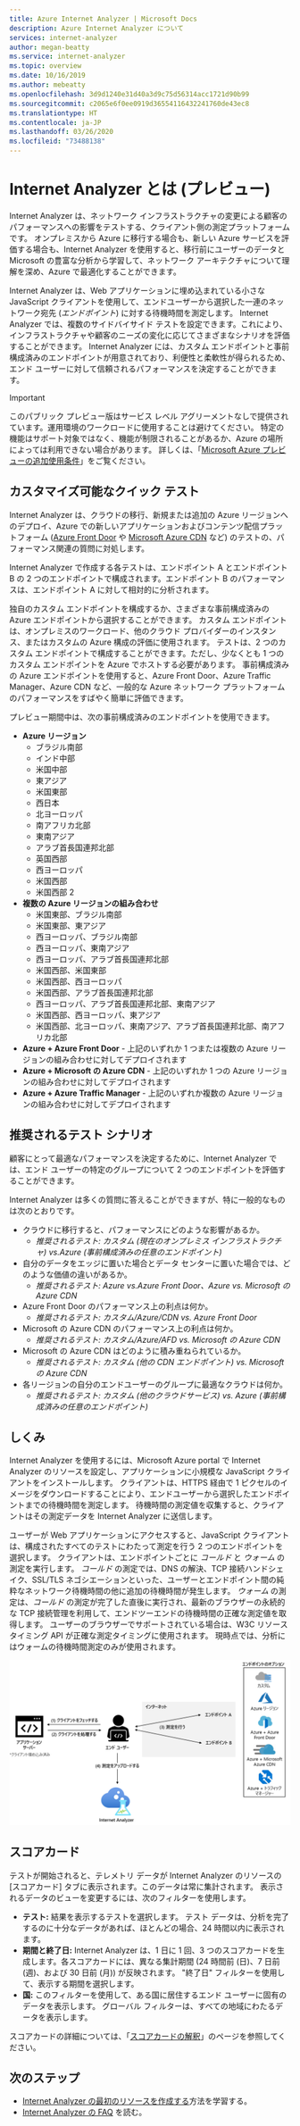 ```yaml
---
title: Azure Internet Analyzer | Microsoft Docs
description: Azure Internet Analyzer について
services: internet-analyzer
author: megan-beatty
ms.service: internet-analyzer
ms.topic: overview
ms.date: 10/16/2019
ms.author: mebeatty
ms.openlocfilehash: 3d9d1240e31d40a3d9c75d56314acc1721d90b99
ms.sourcegitcommit: c2065e6f0ee0919d36554116432241760de43ec8
ms.translationtype: HT
ms.contentlocale: ja-JP
ms.lasthandoff: 03/26/2020
ms.locfileid: "73488138"
---
```

# <a name="what-is-internet-analyzer-preview"></a>Internet Analyzer とは (プレビュー)

Internet Analyzer は、ネットワーク インフラストラクチャの変更による顧客のパフォーマンスへの影響をテストする、クライアント側の測定プラットフォームです。 オンプレミスから Azure に移行する場合も、新しい Azure サービスを評価する場合も、Internet Analyzer を使用すると、移行前にユーザーのデータと Microsoft の豊富な分析から学習して、ネットワーク アーキテクチャについて理解を深め、Azure で最適化することができます。

Internet Analyzer は、Web アプリケーションに埋め込まれている小さな JavaScript クライアントを使用して、エンドユーザーから選択した一連のネットワーク宛先 (_エンドポイント_) に対する待機時間を測定します。 Internet Analyzer では、複数のサイドバイサイド テストを設定できます。これにより、インフラストラクチャや顧客のニーズの変化に応じてさまざまなシナリオを評価することができます。 Internet Analyzer には、カスタム エンドポイントと事前構成済みのエンドポイントが用意されており、利便性と柔軟性が得られるため、エンド ユーザーに対して信頼されるパフォーマンスを決定することができます。 


> [!IMPORTANT]
> このパブリック プレビュー版はサービス レベル アグリーメントなしで提供されています。運用環境のワークロードに使用することは避けてください。 特定の機能はサポート対象ではなく、機能が制限されることがあるか、Azure の場所によっては利用できない場合があります。 詳しくは、「[Microsoft Azure プレビューの追加使用条件](https://azure.microsoft.com/support/legal/preview-supplemental-terms/)」をご覧ください。
>

## <a name="quick--customizable-tests"></a>カスタマイズ可能なクイック テスト

Internet Analyzer は、クラウドの移行、新規または追加の Azure リージョンへのデプロイ、Azure での新しいアプリケーションおよびコンテンツ配信プラットフォーム ([Azure Front Door](https://azure.microsoft.com/services/frontdoor/) や [Microsoft Azure CDN](https://azure.microsoft.com/services/cdn/) など) のテストの、パフォーマンス関連の質問に対処します。 

Internet Analyzer で作成する各テストは、エンドポイント A とエンドポイント B の 2 つのエンドポイントで構成されます。エンドポイント B のパフォーマンスは、エンドポイント A に対して相対的に分析されます。 

独自のカスタム エンドポイントを構成するか、さまざまな事前構成済みの Azure エンドポイントから選択することができます。 カスタム エンドポイントは、オンプレミスのワークロード、他のクラウド プロバイダーのインスタンス、またはカスタムの Azure 構成の評価に使用されます。 テストは、2 つのカスタム エンドポイントで構成することができます。ただし、少なくとも 1 つのカスタム エンドポイントを Azure でホストする必要があります。 事前構成済みの Azure エンドポイントを使用すると、Azure Front Door、Azure Traffic Manager、Azure CDN など、一般的な Azure ネットワーク プラットフォームのパフォーマンスをすばやく簡単に評価できます。 

プレビュー期間中は、次の事前構成済みのエンドポイントを使用できます。 

* **Azure リージョン**
    * ブラジル南部
    * インド中部
    * 米国中部
    * 東アジア
    * 米国東部
    * 西日本
    * 北ヨーロッパ
    * 南アフリカ北部
    * 東南アジア 
    * アラブ首長国連邦北部
    * 英国西部  
    * 西ヨーロッパ
    * 米国西部 
    * 米国西部 2
* **複数の Azure リージョンの組み合わせ** 
    * 米国東部、ブラジル南部 
    * 米国東部、東アジア 
    * 西ヨーロッパ、ブラジル南部
    * 西ヨーロッパ、東南アジア
    * 西ヨーロッパ、アラブ首長国連邦北部
    * 米国西部、米国東部 
    * 米国西部、西ヨーロッパ
    * 米国西部、アラブ首長国連邦北部
    * 西ヨーロッパ、アラブ首長国連邦北部、東南アジア
    * 米国西部、西ヨーロッパ、東アジア
    * 米国西部、北ヨーロッパ、東南アジア、アラブ首長国連邦北部、南アフリカ北部 
* **Azure + Azure Front Door** - 上記のいずれか 1 つまたは複数の Azure リージョンの組み合わせに対してデプロイされます
* **Azure + Microsoft の Azure CDN** - 上記のいずれか 1 つの Azure リージョンの組み合わせに対してデプロイされます
* **Azure + Azure Traffic Manager** - 上記のいずれか複数の Azure リージョンの組み合わせに対してデプロイされます

## <a name="suggested-test-scenarios"></a>推奨されるテスト シナリオ 

顧客にとって最適なパフォーマンスを決定するために、Internet Analyzer では、エンド ユーザーの特定のグループについて 2 つのエンドポイントを評価することができます。 

Internet Analyzer は多くの質問に答えることができますが、特に一般的なものは次のとおりです。 
* クラウドに移行すると、パフォーマンスにどのような影響があるか。 
    * *推奨されるテスト: カスタム (現在のオンプレミス インフラストラクチャ) vs.Azure (事前構成済みの任意のエンドポイント)*
* 自分のデータをエッジに置いた場合とデータ センターに置いた場合では、どのような価値の違いがあるか。 
    *  *推奨されるテスト: Azure vs.Azure Front Door、Azure vs. Microsoft の Azure CDN*
* Azure Front Door のパフォーマンス上の利点は何か。
    *  *推奨されるテスト: カスタム/Azure/CDN vs. Azure Front Door*
* Microsoft の Azure CDN のパフォーマンス上の利点は何か。 
    *  *推奨されるテスト: カスタム/Azure/AFD vs. Microsoft の Azure CDN*
* Microsoft の Azure CDN はどのように積み重ねられているか。 
    *  *推奨されるテスト: カスタム (他の CDN エンドポイント) vs. Microsoft の Azure CDN*
* 各リージョンの自分のエンドユーザーのグループに最適なクラウドは何か。 
    *  *推奨されるテスト: カスタム (他のクラウドサービス) vs. Azure (事前構成済みの任意のエンドポイント)*

## <a name="how-it-works"></a>しくみ

Internet Analyzer を使用するには、Microsoft Azure portal で Internet Analyzer のリソースを設定し、アプリケーションに小規模な JavaScript クライアントをインストールします。 クライアントは、HTTPS 経由で 1 ピクセルのイメージをダウンロードすることにより、エンドユーザーから選択したエンドポイントまでの待機時間を測定します。 待機時間の測定値を収集すると、クライアントはその測定データを Internet Analyzer に送信します。

ユーザーが Web アプリケーションにアクセスすると、JavaScript クライアントは、構成されたすべてのテストにわたって測定を行う 2 つのエンドポイントを選択します。 クライアントは、エンドポイントごとに _コールド_ と _ウォーム_ の測定を実行します。 _コールド_ の測定では、DNS の解決、TCP 接続ハンドシェイク、SSL/TLS ネゴシエーションといった、ユーザーとエンドポイント間の純粋なネットワーク待機時間の他に追加の待機時間が発生します。 _ウォーム_ の測定は、_コールド_ の測定が完了した直後に実行され、最新のブラウザーの永続的な TCP 接続管理を利用して、エンドツーエンドの待機時間の正確な測定値を取得します。 ユーザーのブラウザーでサポートされている場合は、W3C リソース タイミング API が正確な測定タイミングに使用されます。 現時点では、分析にはウォームの待機時間測定のみが使用されます。

![アーキテクチャ](./media/ia-overview/architecture.png)


## <a name="scorecards"></a>スコアカード 

テストが開始されると、テレメトリ データが Internet Analyzer のリソースの [スコアカード] タブに表示されます。このデータは常に集計されます。 表示されるデータのビューを変更するには、次のフィルターを使用します。 

* **テスト:** 結果を表示するテストを選択します。 テスト データは、分析を完了するのに十分なデータがあれば、ほとんどの場合、24 時間以内に表示されます。 
* **期間と終了日:** Internet Analyzer は、1 日に 1 回、3 つのスコアカードを生成します。各スコアカードには、異なる集計期間 (24 時間前 (日)、7 日前 (週)、および 30 日前 (月)) が反映されます。 "終了日" フィルターを使用して、表示する期間を選択します。 
* **国:** このフィルターを使用して、ある国に居住するエンド ユーザーに固有のデータを表示します。 グローバル フィルターは、すべての地域にわたるデータを表示します。  

スコアカードの詳細については、「[スコアカードの解釈](internet-analyzer-scorecard.md)」のページを参照してください。 


## <a name="next-steps"></a>次のステップ

* [Internet Analyzer の最初のリソースを作成する](internet-analyzer-create-test-portal.md)方法を学習する。
* [Internet Analyzer の FAQ](internet-analyzer-faq.md) を読む。 
